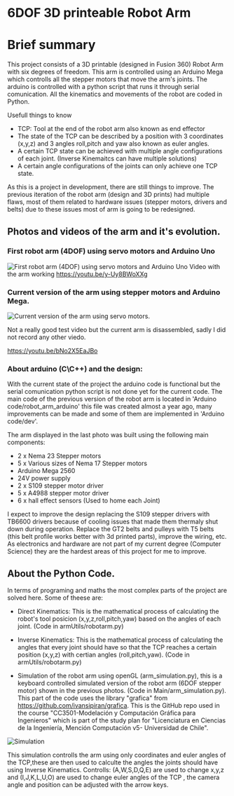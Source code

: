 # 6DOF 3D printeable Robot Arm

# Brief summary 
<p> This project consists of a 3D printable (designed in Fusion 360) Robot Arm with six degrees of freedom. This arm is controlled using an Arduino Mega which controlls all the stepper motors that move the arm's joints. The arduino is controlled with a python script that runs it through serial comunication. All the kinematics and movements of the robot are coded in Python.
</p>

<p>Usefull things to know</p>

- TCP: Tool at the end of the robot arm also known as end effector
- The state of the TCP can be described by a position with 3 coordinates (x,y,z) and 3 angles
roll,pitch and yaw also known as euler angles.
- A certain TCP state can be achieved with multiple angle configurations of each joint. (Inverse Kinemaitcs can have multiple solutions)
- A certain angle configurations of the joints can only achieve one TCP state.


<p> As this is a project in development, there are still things to improve. The previous iteration of the robot arm (design and 3D prints) had multiple flaws, most of them related to hardware issues (stepper motors, drivers and belts) due to these issues most of arm is going to be redesigned.
</p>

## Photos and videos of the arm and it's evolution.

### First robot arm (4DOF) using servo motors and Arduino Uno
![First robot arm (4DOF) using servo motors and Arduino Uno](https://i.ibb.co/C0yTw15/servo-arm-1.jpg)
Video with the arm working
<https://youtu.be/y-Uy8BWoXXg>

### Current version of the arm using stepper motors and Arduino Mega.
![Current version of the arm using servo motors.](https://i.ibb.co/6v71SMv/stepper-arm-1.jpg)
<p>
Not a really good test video but the current arm is disassembled, sadly I did not 
record any other viedo.
</p>

<https://youtu.be/bNo2X5EaJBo>

### About arduino (C\C++) and the design:
<p> With the current state of the project the arduino code is functional but the serial comunication python script is not done yet for the current code. The main code of the previous version of the robot arm is located in 'Arduino code/robot_arm_arduino' this file was created almost a year ago, many improvements can be made and some of them are implemented in 'Arduino code/dev'.</p>
<p>The arm displayed in the last photo was built using the following main components:</p>

- 2 x Nema 23 Stepper motors
- 5 x Various sizes of Nema 17 Stepper motors
- Arduino Mega 2560
- 24V power supply
- 2 x S109 stepper motor driver 
- 5 x A4988 stepper motor driver
- 6 x hall effect sensors (Used to home each Joint)

<p> I expect to improve the design replacing the S109 stepper drivers with TB6600 drivers because of cooling issues that made them thermaly shut down during operation. Replace the GT2 belts and pulleys with T5 belts (this belt profile works better with 3d printed parts), improve the wiring, etc. As electronics and hardware are not part of my current degree (Computer Science) they are the hardest areas of this project for me to improve.</p>

## About the Python Code.

<p> In terms of programing and maths the most complex parts of the project are solved here. Some of theese are:</p>

- Direct Kinematics: This is the mathematical process of calculating the robot's tool posicion (x,y,z,roll,pitch,yaw) based on the angles of each joint. (Code in armUtils/robotarm.py)

- Inverse Kinematics: This is the mathematical process of calculating the angles that every joint should have so that the TCP reaches a certain position (x,y,z) with certian angles (roll,pitch,yaw). (Code in armUtils/robotarm.py)
- Simulation of the robot arm using openGL (arm_simulation.py), this is a keyboard controlled simulated version of the robot arm (6DOF stepper motor) shown in the previous photos. (Code in Main/arm_simulation.py). This part of the code uses the library "grafica" from <https://github.com/ivansipiran/grafica>. This is the GitHub repo used in the course "CC3501-Modelación y Computación Gráfica para Ingenieros" which is part of the study plan for "Licenciatura en Ciencias de la Ingeniería, Mención Computación v5- Universidad de Chile".    

![Simulation](https://i.ibb.co/HVWBQhN/simulation.jpg)

<p>This simulation controlls the arm using only coordinates and euler angles of the TCP,these are then used to calculte the angles the joints should have using Inverse Kinematics. Controlls: (A,W,S,D,Q,E) are used to change x,y,z and (I,J,K,L,U,O) are used to change euler angles of the TCP , the camera angle and position can be adjusted with the arrow keys.</p>



